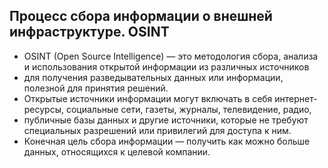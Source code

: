 ## Процесс сбора информации о внешней инфраструктуре. OSINT
  * OSINT (Open Source Intelligence) — это методология сбора, анализа и использования открытой информации из различных источников
  * для получения разведывательных данных или информации, полезной для принятия решений.
  * Открытые источники информации могут включать в себя интернет-ресурсы, социальные сети, газеты, журналы, телевидение, радио,
  * публичные базы данных и другие источники, которые не требуют специальных разрешений или привилегий для доступа к ним.
  * Конечная цель сбора информации — получить как можно больше данных, относящихся к целевой компании.
